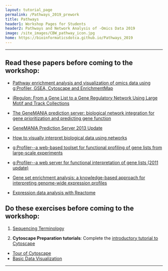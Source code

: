 ```yaml
---
layout: tutorial_page
permalink: /Pathways_2019_prework
title: Pathways
header1: Workshop Pages for Students
header2: Pathways and Network Analysis of -Omics Data 2019
image: /site_images/CBW_pathway_icon.jpg
home: https://bioinformaticsdotca.github.io/Pathways_2019
---
```


***

## Read these papers before coming to the workshop:

  * [Pathway enrichment analysis and visualization of omics data using g:Profiler, GSEA, Cytoscape and EnrichmentMap](https://www.nature.com/articles/s41596-018-0103-9)
  
  * [iRegulon: From a Gene List to a Gene Regulatory Network Using Large Motif and Track Collections](http://www.ncbi.nlm.nih.gov/pubmed/25058159)
  
  * [The GeneMANIA prediction server: biological network integration for gene prioritization and predicting gene function](http://www.ncbi.nlm.nih.gov/pubmed/20576703)
  
  * [GeneMANIA Prediction Server 2013 Update](http://www.ncbi.nlm.nih.gov/pubmed/23794635)
  
  * [How to visually interpret biological data using networks](http://www.ncbi.nlm.nih.gov/pubmed/19816451)
  
  * [g:Profiler--a web-based toolset for functional profiling of gene lists from large-scale experiments](http://www.ncbi.nlm.nih.gov/pubmed/17478515)
  
  * [g:Profiler--a web server for functional interpretation of gene lists (2011 update)](http://www.ncbi.nlm.nih.gov/pubmed/21646343)
  
  * [Gene set enrichment analysis: a knowledge-based approach for interpreting genome-wide expression profiles](http://www.ncbi.nlm.nih.gov/pubmed/16199517)
  
  * [Expression data analysis with Reactome](http://www.ncbi.nlm.nih.gov/pubmed/25754994)  


## Do these exercises before coming to the workshop:

1) [Sequencing Terminology](http://www.ncbi.nlm.nih.gov/projects/genome/glossary.shtml)

2)  **Cytoscape Preparation tutorials**: Complete the [introductory tutorial to Cytoscape](http://tutorials.cytoscape.org)
  * [Tour of Cytoscape](https://cytoscape.org/cytoscape-tutorials/protocols/tour-of-cytoscape/#/)
  * [Basic Data Visualization](https://cytoscape.org/cytoscape-tutorials/protocols/basic-data-visualization/#/)

***
